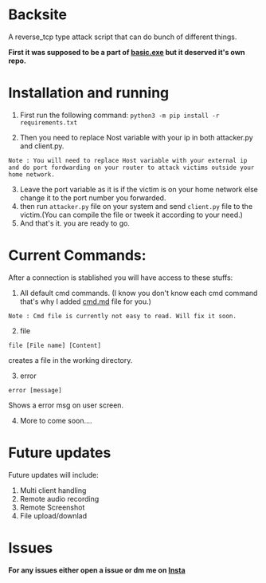 # Backsite
A reverse_tcp type attack script that can do bunch of different things.

**First it was supposed to be a part of [basic.exe](https://github.com/yogeshxd/Basic.exe)  but it deserved it's own repo.**

# Installation and running

1. First run the following command:
```python3 -m pip install -r requirements.txt```

2. Then you need to replace Nost variable with your ip in both attacker.py and client.py.

`Note : You will need to replace Host variable with your external ip and do port fordwarding on your router to attack victims outside your home network.`

3. Leave the port variable as it is if the victim is on your home network else change it to the port number you forwarded.
4. then run `attacker.py` file on your system and send `client.py` file to the victim.(You can compile the file or tweek it according to your need.)
5. And that's it. you are ready to go.

# Current Commands:
After a connection is stablished you will have access to these stuffs:

1. All default cmd commands. (I know you don't know each cmd command that's why I added [cmd.md](/cmd.md) file for you.)

```Note : Cmd file is currently not easy to read. Will fix it soon.```

2. file 

`file [File name] [Content]`

creates a file in the working directory.


3. error

`error [message]`

Shows a error msg on user screen.


4. More to come soon....

# Future updates
Future updates will include:
1. Multi client handling
2. Remote audio recording
3. Remote Screenshot
4. File upload/downlad

# Issues
**For any issues either open a issue or dm me on [Insta](https://www.instagram.com/yogesh_.xd/)**
